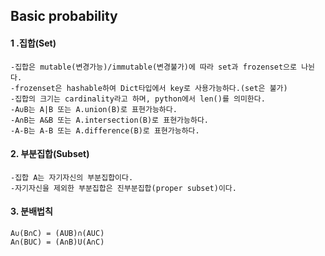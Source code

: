## Basic probability


#### 1 .집합(Set)
```
-집합은 mutable(변경가능)/immutable(변경불가)에 따라 set과 frozenset으로 나뉜다.
-frozenset은 hashable하여 Dict타입에서 key로 사용가능하다.(set은 불가)
-집합의 크기는 cardinality라고 하며, python에서 len()를 의미한다.
-A∪B는 A|B 또는 A.union(B)로 표현가능하다.
-A∩B는 A&B 또는 A.intersection(B)로 표현가능하다.
-A-B는 A-B 또는 A.difference(B)로 표현가능하다.
```

#### 2. 부분집합(Subset)
```
-집합 A는 자기자신의 부분집합이다.
-자기자신을 제외한 부분집합은 진부분집합(proper subset)이다.
```

#### 3. 분배법칙
```
A∪(B∩C) = (AUB)∩(AUC)
A∩(BUC) = (A∩B)U(A∩C)

